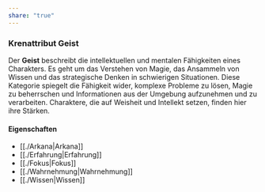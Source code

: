 ```yaml
---
share: "true"
---
```

### Krenattribut Geist  
  
Der **Geist** beschreibt die intellektuellen und mentalen Fähigkeiten eines Charakters. Es geht um das Verstehen von Magie, das Ansammeln von Wissen und das strategische Denken in schwierigen Situationen. Diese Kategorie spiegelt die Fähigkeit wider, komplexe Probleme zu lösen, Magie zu beherrschen und Informationen aus der Umgebung aufzunehmen und zu verarbeiten. Charaktere, die auf Weisheit und Intellekt setzen, finden hier ihre Stärken.  
  
#### Eigenschaften  
- [[./Arkana|Arkana]]  
- [[./Erfahrung|Erfahrung]]  
- [[./Fokus|Fokus]]  
- [[./Wahrnehmung|Wahrnehmung]]  
- [[./Wissen|Wissen]]  
